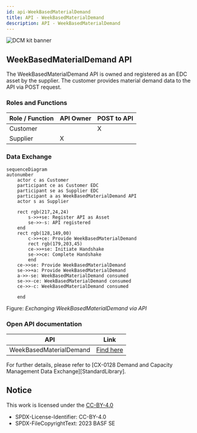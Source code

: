 ```yaml
---
id: api-WeekBasedMaterialDemand
title: API - WeekBasedMaterialDemand
description: API - WeekBasedMaterialDemand
---
```


![DCM kit banner](@site/static/img/kits/demand-and-capacity-management/demand-and-capacity-management-kit-logo.drawio.svg)

## WeekBasedMaterialDemand API

The WeekBasedMaterialDemand API is owned and registered as an EDC asset by the supplier. The customer provides material demand data to the API via POST request.

### Roles and Functions

|Role / Function|API Owner|POST to API|
|-|-|-|
|Customer||X|
|Supplier|X||

### Data Exchange

```mermaid
sequenceDiagram
autonumber
    actor c as Customer 
    participant ce as Customer EDC
    participant se as Supplier EDC
    participant a as WeekBasedMaterialDemand API
    actor s as Supplier
    
    rect rgb(217,24,24)
        s->>+se: Register API as Asset
        se->>-s: API registered
    end
    rect rgb(128,149,00)
        c->>+ce: Provide WeekBasedMaterialDemand
        rect rgb(179,203,45)
        ce->>+se: Initiate Handshake
        se->>ce: Complete Handshake
        end
    ce->>se: Provide WeekBasedMaterialDemand
    se->>+a: Provide WeekBasedMaterialDemand
    a->>-se: WeekBasedMaterialDemand consumed
    se->>-ce: WeekBasedMaterialDemand consumed
    ce->>-c: WeekBasedMaterialDemand consumed
    
    end
```

Figure: *Exchanging WeekBasedMaterialDemand via API*

### Open API documentation

|API|Link|
|-|-|
|WeekBasedMaterialDemand|[Find here](./plugin-generated-material-demand-api/post-week-based-material-demand.api.mdx)|

For further details, please refer to [CX-0128 Demand and Capacity Management Data Exchange][StandardLibrary].

## Notice

This work is licensed under the [CC-BY-4.0](https://creativecommons.org/licenses/by/4.0/legalcode)

- SPDX-License-Identifier: CC-BY-4.0
- SPDX-FileCopyrightText: 2023 BASF SE
